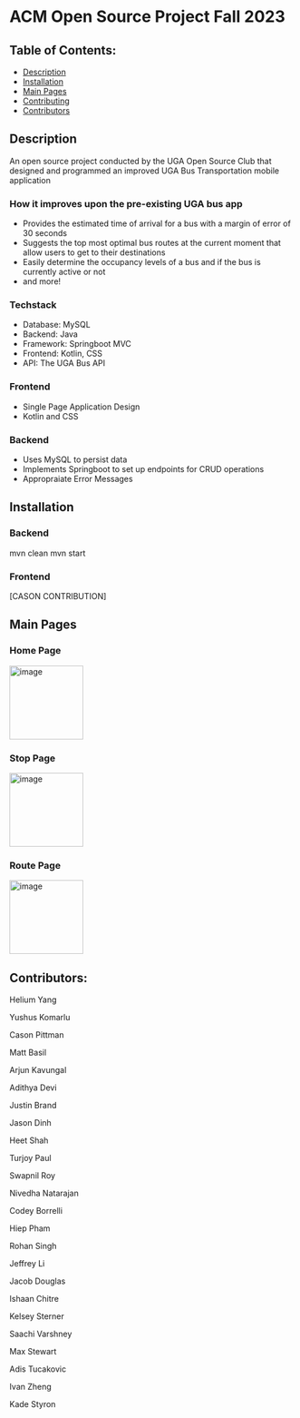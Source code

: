 # ACM Open Source Project Fall 2023

## Table of Contents:
- [Description](#description)
- [Installation](#installation)
- [Main Pages](#main-pages)
- [Contributing](#contributing)
- [Contributors](#contributors)

## Description
An open source project conducted by the UGA Open Source Club that designed and programmed an improved UGA Bus Transportation mobile application

### How it improves upon the pre-existing UGA bus app
- Provides the estimated time of arrival for a bus with a margin of error of 30 seconds
- Suggests the top most optimal bus routes at the current moment that allow users to get to their destinations
- Easily determine the occupancy levels of a bus and if the bus is currently active or not
- and more!

### Techstack
- Database: MySQL
- Backend: Java
- Framework: Springboot MVC
- Frontend: Kotlin, CSS
- API: The UGA Bus API

### Frontend
- Single Page Application Design
- Kotlin and CSS

### Backend
- Uses MySQL to persist data
- Implements Springboot to set up endpoints for CRUD operations
- Appropraiate Error Messages

## Installation
### Backend
mvn clean
mvn start

### Frontend
[CASON CONTRIBUTION]

## Main Pages
### Home Page
<img width="130" alt="image" src="https://github.com/user-attachments/assets/f844a2b2-fd24-4bdd-bcaa-4219649df5e7">

### Stop Page
<img width="130" alt="image" src="https://github.com/user-attachments/assets/b21d3e74-8c7f-4103-9987-14c0bb8c966f">

### Route Page
<img width="130" alt="image" src="https://github.com/user-attachments/assets/e841e67d-f8d8-47c6-893a-f9993bc7d509">

## Contributors:

Helium Yang

Yushus Komarlu

Cason Pittman

Matt Basil

Arjun Kavungal

Adithya Devi

Justin Brand

Jason Dinh

Heet Shah

Turjoy Paul

Swapnil Roy

Nivedha Natarajan

Codey Borrelli

Hiep Pham

Rohan Singh

Jeffrey Li

Jacob Douglas

Ishaan Chitre

Kelsey Sterner

Saachi Varshney

Max Stewart

Adis Tucakovic

Ivan Zheng

Kade Styron
